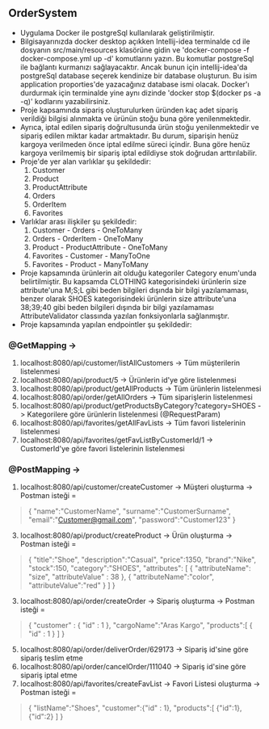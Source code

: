 ## OrderSystem
- Uygulama Docker ile postgreSql kullanılarak geliştirilmiştir.
- Bilgisayarınızda docker desktop açıkken Intellij-idea terminalde cd ile dosyanın src/main/resources klasörüne gidin ve 'docker-compose -f docker-compose.yml up -d' komutlarını yazın. Bu komutlar postgreSql ile bağlantı kurmanızı sağlayacaktır. Ancak bunun için intellij-idea'da postgreSql database seçerek kendinize bir database oluşturun. Bu isim application proporties'de yazacağınız database ismi olacak. Docker'ı durdurmak için terminalde yine aynı dizinde 'docker stop $(docker ps -a -q)' kodlarını yazabilirsiniz.
- Proje kapsamında sipariş oluşturulurken üründen kaç adet sipariş verildiği bilgisi alınmakta ve ürünün stoğu buna göre yenilenmektedir.
- Ayrıca, iptal edilen sipariş doğrultusunda ürün stoğu yenilenmektedir ve sipariş edilen miktar kadar artmaktadır. Bu durum, siparişin henüz kargoya verilmeden önce iptal edilme süreci içindir. Buna göre henüz kargoya verilmemiş bir sipariş iptal edildiyse stok doğrudan arttırılabilir.
- Proje'de yer alan varlıklar şu şekildedir:
  1. Customer
  2. Product
  3. ProductAttribute
  4. Orders
  5. OrderItem
  6. Favorites
- Varlıklar arası ilişkiler şu şekildedir:
  1. Customer - Orders - OneToMany
  2. Orders - OrderItem - OneToMany
  3. Product - ProductAttribute - OneToMany
  4. Favorites - Customer - ManyToOne
  5. Favorites - Product - ManyToMany
- Proje kapsamında ürünlerin ait olduğu kategoriler Category enum'unda belirtilmiştir. Bu kapsamda CLOTHING kategorisindeki ürünlerin size attribute'una M;S;L gibi beden bilgileri dışında bir bilgi yazılamaması, benzer olarak SHOES kategorisindeki ürünlerin size attribute'una 38;39;40 gibi beden bilgileri dışında bir bilgi yazılamaması AttributeValidator classında yazılan fonksiyonlarla sağlanmıştır.
- Proje kapsamında yapılan endpointler şu şekildedir:
### @GetMapping -> 
  1. localhost:8080/api/customer/listAllCustomers -> Tüm müşterilerin listelenmesi
  2. localhost:8080/api/product/5 -> Ürünlerin id'ye göre listelenmesi
  3. localhost:8080/api/product/getAllProducts -> Tüm ürünlerin listelenmesi
  4. localhost:8080/api/order/getAllOrders -> Tüm siparişlerin listelenmesi
  5. localhost:8080/api/product/getProductsByCategory?category=SHOES -> Kategorilere göre ürünlerin listelenmesi (@RequestParam)
  6. localhost:8080/api/favorites/getAllFavLists -> Tüm favori listelerinin listelenmesi
  7. localhost:8080/api/favorites/getFavListByCustomerId/1 -> CustomerId'ye göre favori listelerinin listelenmesi

### @PostMapping ->
 1. localhost:8080/api/customer/createCustomer -> Müşteri oluşturma -> Postman isteği =
 > {
    "name":"CustomerName",
    "surname":"CustomerSurname",
    "email":"Customer@gmail.com",
    "password":"Customer123"
}
  3. localhost:8080/api/product/createProduct -> Ürün oluşturma -> Postman isteği =
 > {
    "title":"Shoe",
    "description":"Casual",
    "price":1350,
    "brand":"Nike",
    "stock":150,
    "category":"SHOES",
    "attributes": [
        {
            "attributeName": "size",
            "attributeValue" : 38
        },
        {
            "attributeName":"color",
            "attributeValue":"red"
        }
    ]
}
  3. localhost:8080/api/order/createOrder -> Sipariş oluşturma -> Postman isteği =
 > {
    "customer" : {
        "id" : 1
    },
    "cargoName":"Aras Kargo",
    "products":[
        {
            "id" : 1
        }
    ]
}
  5. localhost:8080/api/order/deliverOrder/629173 -> Sipariş id'sine göre sipariş teslim etme
  6. localhost:8080/api/order/cancelOrder/111040 -> Sipariş id'sine göre sipariş iptal etme
  7. localhost:8080/api/favorites/createFavList -> Favori Listesi oluşturma -> Postman isteği =
> {
    "listName":"Shoes",
    "customer":{"id" : 1},
    "products":[
        {"id":1},
        {"id":2}
    ]
}
